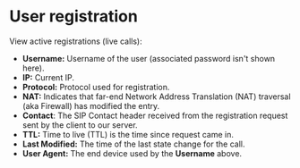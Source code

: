 # User registration

View active registrations (live calls):

+ **Username:** Username of the user (associated password isn't shown here).
+ **IP:** Current IP.
+ **Protocol:** Protocol used for registration.
+ **NAT:** Indicates that far-end Network Address Translation (NAT) traversal (aka Firewall) has modified the entry.
+ **Contact**: The SIP Contact header received from the registration request sent by the client to our server.
+ **TTL:** Time to live (TTL) is the time since request came in.
+ **Last Modified:** The time of the last state change for the call.
+ **User Agent:** The end device used by the **Username** above.
